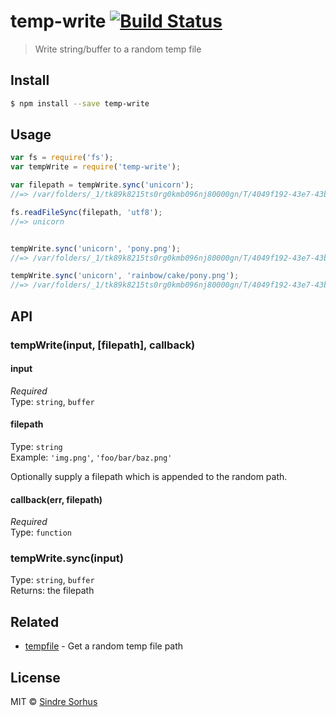 # temp-write [![Build Status](https://travis-ci.org/sindresorhus/temp-write.svg?branch=master)](https://travis-ci.org/sindresorhus/temp-write)

> Write string/buffer to a random temp file


## Install

```sh
$ npm install --save temp-write
```


## Usage

```js
var fs = require('fs');
var tempWrite = require('temp-write');

var filepath = tempWrite.sync('unicorn');
//=> /var/folders/_1/tk89k8215ts0rg0kmb096nj80000gn/T/4049f192-43e7-43b2-98d9-094e6760861b

fs.readFileSync(filepath, 'utf8');
//=> unicorn


tempWrite.sync('unicorn', 'pony.png');
//=> /var/folders/_1/tk89k8215ts0rg0kmb096nj80000gn/T/4049f192-43e7-43b2-98d9-094e6760861b/pony.png

tempWrite.sync('unicorn', 'rainbow/cake/pony.png');
//=> /var/folders/_1/tk89k8215ts0rg0kmb096nj80000gn/T/4049f192-43e7-43b2-98d9-094e6760861b/rainbow/cake/pony.png
```


## API

### tempWrite(input, [filepath], callback)

#### input

*Required*  
Type: `string`, `buffer`

#### filepath

Type: `string`  
Example: `'img.png'`, `'foo/bar/baz.png'`

Optionally supply a filepath which is appended to the random path.

#### callback(err, filepath)

*Required*  
Type: `function`

### tempWrite.sync(input)

Type: `string`, `buffer`  
Returns: the filepath


## Related

- [tempfile](https://github.com/sindresorhus/tempfile) - Get a random temp file path


## License

MIT © [Sindre Sorhus](http://sindresorhus.com)
